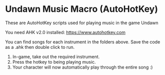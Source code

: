 # Undawn Music Macro (AutoHotKey)
These are AutoHotKey scripts used for playing music in the game Undawn

You need AHK v2.0 installed: https://www.autohotkey.com

You can find songs for each instrument in the folders above.
Save the code as a .ahk then double click to run. 

1. In-game, take out the required instrument.
2. Press the hotkey to being playing music.
3. Your character will now automatically play through the entire song :)

